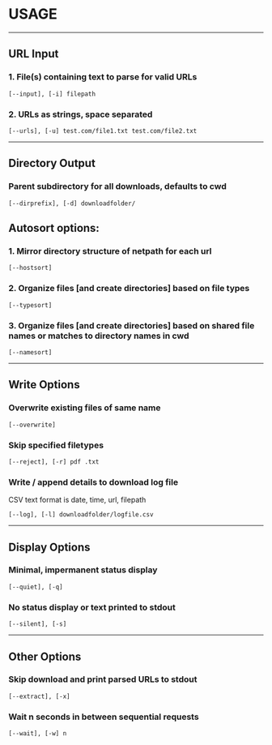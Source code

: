 # USAGE
---
## URL Input
### 1. File(s) containing text to parse for valid URLs
    [--input], [-i] filepath
### 2. URLs as strings, space separated
    [--urls], [-u] test.com/file1.txt test.com/file2.txt
---
## Directory Output
### Parent subdirectory for all downloads, defaults to cwd
    [--dirprefix], [-d] downloadfolder/

## Autosort options:
### 1. Mirror directory structure of netpath for each url
    [--hostsort]
### 2. Organize files [and create directories] based on file types
    [--typesort]
### 3. Organize files [and create directories] based on shared file names or matches to directory names in cwd
    [--namesort]

---
## Write Options
### Overwrite existing files of same name
    [--overwrite]
### Skip specified filetypes
    [--reject], [-r] pdf .txt
### Write / append details to download log file
CSV text format is date, time, url, filepath

    [--log], [-l] downloadfolder/logfile.csv

---
## Display Options
### Minimal, impermanent status display
    [--quiet], [-q]
### No status display or text printed to stdout
    [--silent], [-s]

---
## Other Options
### Skip download and print parsed URLs to stdout
    [--extract], [-x]
### Wait n seconds in between sequential requests
    [--wait], [-w] n
